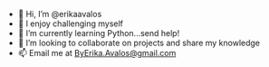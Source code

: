 - 👋 Hi, I’m @erikaavalos 
- 👀 I enjoy challenging myself
- 🌱 I’m currently learning Python...send help!
- 💞️ I’m looking to collaborate on projects and share my knowledge
- 📫 Email me at ByErika.Avalos@gmail.com


<!---
erikaavalos/erikaavalos is a ✨ special ✨ repository because its `README.md` (this file) appears on your GitHub profile.
You can click the Preview link to take a look at your changes.
--->
